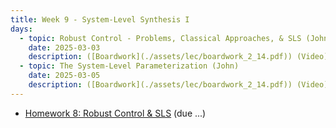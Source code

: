 ```yaml
---
title: Week 9 - System-Level Synthesis I
days:
  - topic: Robust Control - Problems, Classical Approaches, & SLS (John)
    date: 2025-03-03
    description: ([Boardwork](./assets/lec/boardwork_2_14.pdf)) (Video) <br /> Reading - LN 15
  - topic: The System-Level Parameterization (John)
    date: 2025-03-05
    description: ([Boardwork](./assets/lec/boardwork_2_14.pdf)) (Video) <br /> Reading - LN 16
---
```


- [Homework 8: Robust Control & SLS](./assets/hw/hw3.zip) (due ...)

<a id="Week10"></a>
